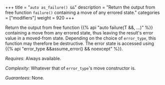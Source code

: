 +++
title = "`auto as_failure() &&`"
description = "Return the output from free function `failure()` containing a move of any errored state."
categories = ["modifiers"]
weight = 920
+++

Return the output from free function {{% api "auto failure(T &&, ...)" %}} containing a move from any errored state, thus leaving the result's error value in a moved-from state. Depending on the choice of `error_type`, this function may therefore be destructive. The error state is accessed using {{% api "error_type &&assume_error() && noexcept" %}}.

*Requires*: Always available.

*Complexity*: Whatever that of `error_type`'s move constructor is.

*Guarantees*: None.
